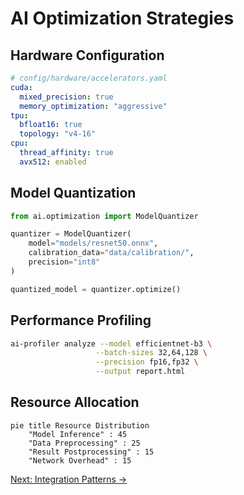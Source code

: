 # AI Optimization Strategies

## Hardware Configuration
```yaml
# config/hardware/accelerators.yaml
cuda:
  mixed_precision: true
  memory_optimization: "aggressive"
tpu:
  bfloat16: true
  topology: "v4-16"
cpu:
  thread_affinity: true
  avx512: enabled
```

## Model Quantization
```python
from ai.optimization import ModelQuantizer

quantizer = ModelQuantizer(
    model="models/resnet50.onnx",
    calibration_data="data/calibration/",
    precision="int8"
)

quantized_model = quantizer.optimize()
```

## Performance Profiling
```bash
ai-profiler analyze --model efficientnet-b3 \
                   --batch-sizes 32,64,128 \
                   --precision fp16,fp32 \
                   --output report.html
```

## Resource Allocation
```mermaid
pie title Resource Distribution
    "Model Inference" : 45
    "Data Preprocessing" : 25
    "Result Postprocessing" : 15
    "Network Overhead" : 15
```

[Next: Integration Patterns →](../../integration/connectors-guide.md)